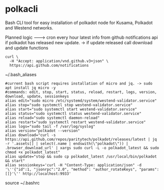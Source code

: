# polkacli
Bash CLI tool for easy installation of polkadot node for Kusama, Polkadot and Westend networks.

Planned logic --->
cron every hour latest info from github notifications api if polkadot has released new update. -> if update released call download and update functions
```
curl \
  -H "Accept: application/vnd.github.v3+json" \
  https://api.github.com/notifications
```


~/.bash_aliases
```
#current bash script requires installation of micro and jq. -> sudo apt install jq micro -y
#commands: edit, stop, start, status, reload, restart, logs, version, download, update, sessionkeys
alias edit="sudo micro /etc/systemd/system/westend-validator.service"
alias stop="sudo systemctl stop westend-validator.service"
alias start="sudo systemctl start westend-validator.service"
alias status="sudo systemctl status westend-validator.service"
alias reload="sudo systemctl daemon-reload"
alias restart="sudo systemctl restart westend-validator.service"
alias logs="sudo tail -f /var/log/syslog"
alias version="polkadot --version"
alias download="curl -s https://api.github.com/repos/paritytech/polkadot/releases/latest | jq -r '.assets[] | select(.name | endswith(\"polkadot\")) | .browser_download_url' | xargs sudo curl -L -o polkadot_latest && sudo chmod +x polkadot_latest"
alias update="stop && sudo cp polkadot_latest /usr/local/bin/polkadot && start"
alias sessionkeys='curl -H "Content-Type: application/json" -d '\''{"id":1, "jsonrpc":"2.0", "method": "author_rotateKeys", "params":[]}'\'' http://localhost:9933'
```
source ~/.bashrc
